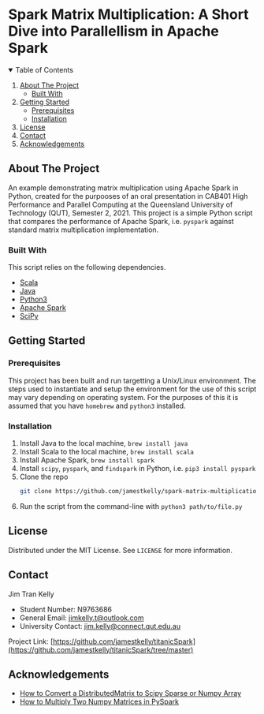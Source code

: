 # Spark Matrix Multiplication: A Short Dive into Parallellism in Apache Spark
<!-- TABLE OF CONTENTS -->
<details open="open">
  <summary>Table of Contents</summary>
  <ol>
    <li>
      <a href="#about-the-project">About The Project</a>
      <ul>
        <li><a href="#built-with">Built With</a></li>
      </ul>
    </li>
    <li>
      <a href="#getting-started">Getting Started</a>
      <ul>
        <li><a href="#prerequisites">Prerequisites</a></li>
        <li><a href="#installation">Installation</a></li>
      </ul>
    </li>
    <li><a href="#license">License</a></li>
    <li><a href="#contact">Contact</a></li>
    <li><a href="#acknowledgements">Acknowledgements</a></li>
  </ol>
</details>



<!-- ABOUT THE PROJECT -->
## About The Project
An example demonstrating matrix multiplication using Apache Spark in Python, created for the purpooses of an oral presentation in CAB401 High Performance and Parallel Computing at the Queensland University of Technology (QUT), Semester 2, 2021. This project is a simple Python script that compares the performance of Apache Spark, i.e. `pyspark` against standard matrix multiplication implementation.

### Built With
This script relies on the following dependencies.

* [Scala](https://www.scala-lang.org)
* [Java](https://www.java.com/en/)
* [Python3](https://www.python.org)
* [Apache Spark](https://spark.apache.org)
* [SciPy](https://www.scipy.org)

<!-- GETTING STARTED -->
## Getting Started

### Prerequisites

This project has been built and run targetting a Unix/Linux environment. The steps used to instantiate and setup the environment for the use of this script may vary depending on operating system. For the purposes of this it is assumed that you have `homebrew` and `python3` installed.

### Installation

1. Install Java to the local machine, ```brew install java```
2. Install Scala to the local machine, ```brew install scala```
3. Install Apache Spark, ```brew install spark```
4. Install `scipy`, `pyspark`, and `findspark` in Python, i.e. ```pip3 install pyspark```
5. Clone the repo
   ```sh
   git clone https://github.com/jamestkelly/spark-matrix-multiplication.git
   ```
6. Run the script from the command-line with ```python3 path/to/file.py```

<!-- LICENSE -->
## License

Distributed under the MIT License. See `LICENSE` for more information.

<!-- CONTACT -->
## Contact

Jim Tran Kelly

* Student Number: N9763686
* General Email: [jimkelly.t@outlook.com](jimkelly.t@outlook.com)
* University Contact: [jim.kelly@connect.qut.edu.au](jim.kelly@connect.qut.edu.au)

Project Link: [https://github.com/jamestkelly/titanicSpark](https://github.com/jamestkelly/titanicSpark/tree/master)

<!-- ACKNOWLEDGEMENTS -->
## Acknowledgements
* [How to Convert a DistributedMatrix to Scipy Sparse or Numpy Array](https://stackoverflow.com/questions/54083978/convert-a-distributedmatrix-to-scipy-sparse-or-numpy-array)
* [How to Multiply Two Numpy Matrices in PySpark](https://stackoverflow.com/questions/42889965/multiply-two-numpy-matrices-in-pyspark)
